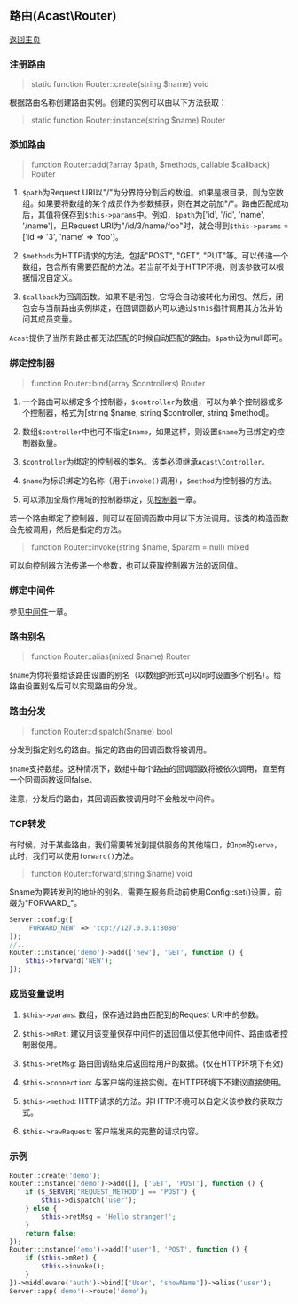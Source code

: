 ## 路由(Acast\\Router)

[返回主页](../Readme.md)

### 注册路由

> static function Router::create(string $name) void

根据路由名称创建路由实例。创建的实例可以由以下方法获取：

> static function Router::instance(string $name) Router

### 添加路由

> function Router::add(?array $path, $methods, callable $callback) Router

1. `$path`为Request URI以"/"为分界符分割后的数组。如果是根目录，则为空数组。如果要将数组的某个成员作为参数捕获，则在其之前加"/"。路由匹配成功后，其值将保存到`$this->params`中。例如，`$path`为\['id', '/id', 'name', '/name'\]，且Request URI为"/id/3/name/foo"时，就会得到`$this->params` = \['id => '3', 'name' => 'foo'\]。

2. `$methods`为HTTP请求的方法，包括"POST", "GET", "PUT"等。可以传递一个数组，包含所有需要匹配的方法。若当前不处于HTTP环境，则该参数可以根据情况自定义。

3. `$callback`为回调函数。如果不是闭包，它将会自动被转化为闭包。然后，闭包会与当前路由实例绑定，在回调函数内可以通过`$this`指针调用其方法并访问其成员变量。

`Acast`提供了当所有路由都无法匹配的时候自动匹配的路由。`$path`设为null即可。

### 绑定控制器

> function Router::bind(array $controllers) Router 

1. 一个路由可以绑定多个控制器，`$controller`为数组，可以为单个控制器或多个控制器，格式为\[string $name, string $controller, string $method\]。

2. 数组`$controller`中也可不指定`$name`，如果这样，则设置`$name`为已绑定的控制器数量。

3. `$controller`为绑定的控制器的类名。该类必须继承`Acast\Controller`。

4. `$name`为标识绑定的名称（用于`invoke()`调用），`$method`为控制器的方法。

5. 可以添加全局作用域的控制器绑定，见[控制器](Controller.md)一章。

若一个路由绑定了控制器，则可以在回调函数中用以下方法调用。该类的构造函数会先被调用，然后是指定的方法。

> function Router::invoke(string $name, $param = null) mixed 
  
可以向控制器方法传递一个参数，也可以获取控制器方法的返回值。

### 绑定中间件

参见[中间件](Middleware.md)一章。

### 路由别名

> function Router::alias(mixed $name) Router

`$name`为你将要给该路由设置的别名（以数组的形式可以同时设置多个别名）。给路由设置别名后可以实现路由的分发。

### 路由分发

> function Router::dispatch($name) bool

分发到指定别名的路由。指定的路由的回调函数将被调用。

`$name`支持数组。这种情况下，数组中每个路由的回调函数将被依次调用，直至有一个回调函数返回false。

注意，分发后的路由，其回调函数被调用时不会触发中间件。

### TCP转发

有时候，对于某些路由，我们需要转发到提供服务的其他端口，如`npm`的`serve`，此时，我们可以使用`forward()`方法。

> function Router::forward(string $name) void

$name为要转发到的地址的别名，需要在服务启动前使用Config::set\(\)设置，前缀为"FORWARD\_"。

```php
Server::config([
    'FORWARD_NEW' => 'tcp://127.0.0.1:8080'
]);
//...
Router::instance('demo')->add(['new'], 'GET', function () {
    $this->forward('NEW');
});
```

### 成员变量说明

1. `$this->params`: 数组，保存通过路由匹配到的Request URI中的参数。

2. `$this->mRet`: 建议用该变量保存中间件的返回值以便其他中间件、路由或者控制器使用。

3. `$this->retMsg`: 路由回调结束后返回给用户的数据。\(仅在HTTP环境下有效\)

4. `$this->connection`: 与客户端的连接实例。在HTTP环境下不建议直接使用。

5. `$this->method`: HTTP请求的方法。非HTTP环境可以自定义该参数的获取方式。

6. `$this->rawRequest`: 客户端发来的完整的请求内容。

### 示例

```php
Router::create('demo');
Router::instance('demo')->add([], ['GET', 'POST'], function () {
    if ($_SERVER['REQUEST_METHOD'] == 'POST') {
        $this->dispatch('user');
    } else {
        $this->retMsg = 'Hello stranger!';
    }
    return false;
});
Router::instance('emo')->add(['user'], 'POST', function () {
    if ($this->mRet) {
        $this->invoke();
    }
})->middleware('auth')->bind(['User', 'showName'])->alias('user');
Server::app('demo')->route('demo');
```